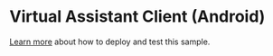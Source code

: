 
# Virtual Assistant Client (Android)

[Learn more](https://aka.ms/virtualassistantclientdocs) about how to deploy and test this sample.
